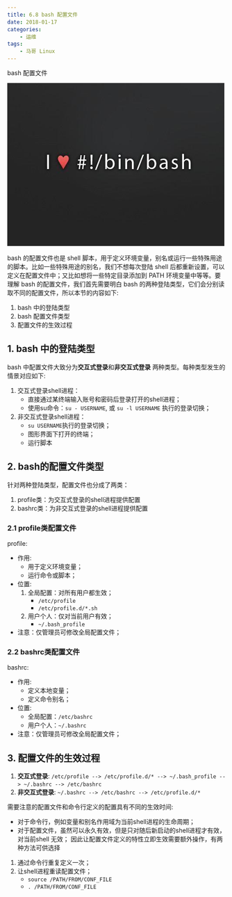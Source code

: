 ```yaml
---
title: 6.8 bash 配置文件
date: 2018-01-17
categories:
    - 运维
tags:
    - 马哥 Linux
---
```


bash 配置文件

![linux-mt](/images/linux_mt/linux_mt.jpg)
<!-- more -->

bash 的配置文件也是 shell 脚本，用于定义环境变量，别名或运行一些特殊用途的脚本。比如一些特殊用途的别名，我们不想每次登陆 shell 后都重新设置，可以定义在配置文件中；又比如想将一些特定目录添加到 PATH 环境变量中等等。要理解 bash 的配置文件，我们首先需要明白 bash 的两种登陆类型，它们会分别读取不同的配置文件，所以本节的内容如下:
1. bash 中的登陆类型
2. bash 配置文件类型
3. 配置文件的生效过程

## 1. bash 中的登陆类型
bash 中配置文件大致分为**交互式登录**和**非交互式登录** 两种类型。每种类型发生的情景对应如下:
1. 交互式登录shell进程：
	- 直接通过某终端输入账号和密码后登录打开的shell进程；
	- 使用su命令：`su - USERNAME`, 或 `su -l USERNAME` 执行的登录切换；
2. 非交互式登录shell进程：
	- `su USERNAME`执行的登录切换；
	- 图形界面下打开的终端；
	- 运行脚本

## 2. bash的配置文件类型
针对两种登陆类型，配置文件也分成了两类：
1. profile类：为交互式登录的shell进程提供配置
2. bashrc类：为非交互式登录的shell进程提供配置

### 2.1 profile类配置文件
profile:
- 作用:
	- 用于定义环境变量；
	- 运行命令或脚本；
- 位置:
	1. 全局配置：对所有用户都生效；
		- `/etc/profile`
		- `/etc/profile.d/*.sh`
	2. 用户个人：仅对当前用户有效；
		- `~/.bash_profile`
- 注意：仅管理员可修改全局配置文件；

### 2.2 bashrc类配置文件
bashrc:
- 作用:
	- 定义本地变量；
	- 定义命令别名；
- 位置:
	- 全局配置：`/etc/bashrc`
	- 用户个人：`~/.bashrc`
- 注意：仅管理员可修改全局配置文件；

## 3. 配置文件的生效过程
1. **交互式登录**: `/etc/profile --> /etc/profile.d/* --> ~/.bash_profile --> ~/.bashrc --> /etc/bashrc`
2. **非交互式登录**: `~/.bashrc --> /etc/bashrc --> /etc/profile.d/*`

需要注意的配置文件和命令行定义的配置具有不同的生效时间:
- 对于命令行，例如变量和别名作用域为当前shell进程的生命周期；
- 对于配置文件，虽然可以永久有效，但是只对随后新启动的shell进程才有效，对当前shell 无效；
因此让配置文件定义的特性立即生效需要额外操作，有两种方法可供选择
1. 通过命令行重复定义一次；
2. 让shell进程重读配置文件；
	- `source /PATH/FROM/CONF_FILE`
	- `. /PATH/FROM/CONF_FILE`
